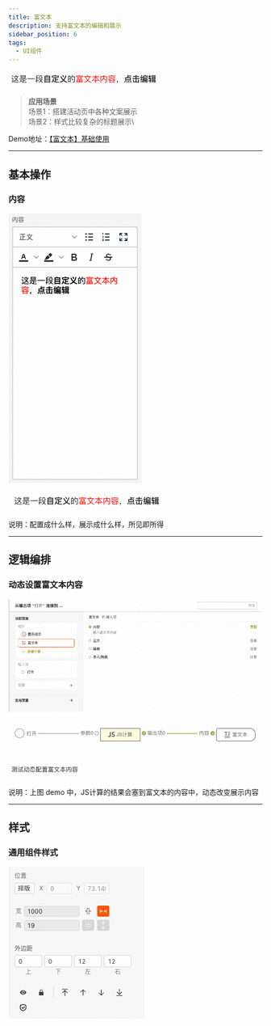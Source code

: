 ```yaml
---
title: 富文本
description: 支持富文本的编辑和展示
sidebar_position: 6
tags:
  - UI组件
---
```


![Alt text](<img/image (5).png>)


> **应用场景**\
场景1：搭建活动页中各种文案展示\
场景2：样式比较复杂的标题展示\

Demo地址：[【富文本】基础使用](https://my.mybricks.world/mybricks-pc-page/index.html?id=475041883820101)

----

## 基本操作
### 内容
![Alt text](img/image.png)

![Alt text](img/image-1.png)

说明：配置成什么样，展示成什么样，所见即所得

----

## 逻辑编排
### 动态设置富文本内容
![Alt text](img/image-2.png)

![Alt text](img/image-3.png)

![Alt text](img/image-4.png)

说明：上图 demo 中，JS计算的结果会塞到富文本的内容中，动态改变展示内容

----

## 样式
### 通用组件样式
![Alt text](img/image-5.png)